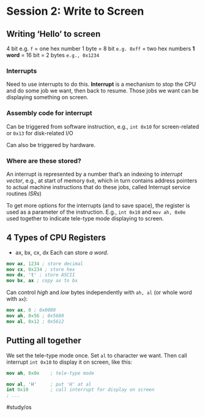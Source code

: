 # Session 2: Write to Screen
## Writing ‘Hello’ to screen
4 bit e.g. `f` = one hex number
1 byte = 8 bit `e.g. 0xff` = two hex numbers
**1 word** = 16 bit = 2 bytes `e.g., 0x1234`

### Interrupts
Need to use interrupts to do this.
**Interrupt** is a mechanism to stop the CPU and do some job we want, then back to resume. Those jobs we want can be displaying something on screen.

### Assembly code for interrupt
Can be triggered from software instruction, e.g., `int 0x10` for screen-related or `0x13` for disk-related I/O 

Can also be triggered by hardware.

### Where are these stored?
An interrupt is represented by a number that’s an indexing to _interrupt vector_, e.g., at start of memory `0x0`, which in turn contains address pointers to actual machine instructions that do these jobs, called Interrupt service routines _ISRs_)

To get more options for the interrupts (and to save space), the register is used as a parameter of the instruction. E.g., `int 0x10` and `mov ah, 0x0e` used together to indicate tele-type mode displaying to screen.

## 4 Types of CPU Registers
* ax, bx, cx, dx
Each can store _a word_.

``` nasm
mov ax, 1234 ; store decimal
mov cx, 0x234 ; store hex
mov dx, 't' ; store ASCII
mov bx, ax ; copy ax to bx
``` 

Can control _high_ and _low_ bytes independently with `ah, al` (or whole word with `ax`):
``` nasm
mov ax, 0 ; 0x0000
mov ah, 0x56 ; 0x5600
mov al, 0x12 ; 0x5612
```

## Putting all together
We set the tele-type mode once. Set `al` to character we want. Then call interrupt `int 0x10` to display it on screen, like this:
``` nasm
mov ah, 0x0e	; tele-type mode

mov al, 'H'		; put 'H' at al
int 0x10		; call interrupt for display on screen
; ...
```

#study/os